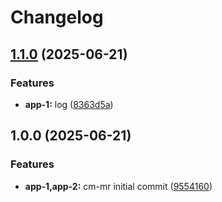 # Changelog

## [1.1.0](https://github.com/dlior/cm-mr/compare/app-1@v1.0.0...app-1@v1.1.0) (2025-06-21)


### Features

* **app-1:** log ([8363d5a](https://github.com/dlior/cm-mr/commit/8363d5ae127289f8080ee71c89a45f28f97684b0))

## 1.0.0 (2025-06-21)


### Features

* **app-1,app-2:** cm-mr initial commit ([9554160](https://github.com/dlior/cm-mr/commit/95541601242f445c0f4909c56e835039e25cc711))
